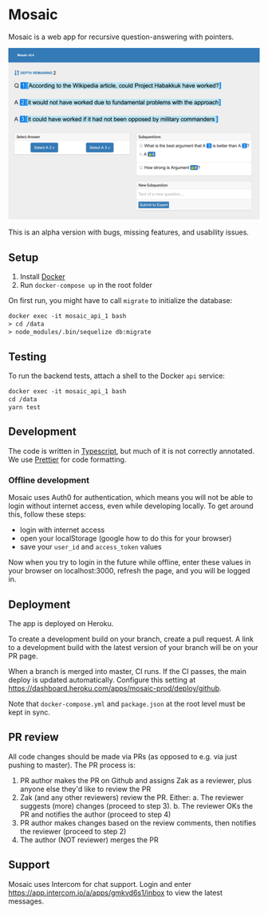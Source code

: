 # Mosaic

Mosaic is a web app for recursive question-answering with pointers.

![](screenshot.png)

This is an alpha version with bugs, missing features, and usability issues.

## Setup

1. Install [Docker](https://www.docker.com/community-edition#/download)
2. Run `docker-compose up` in the root folder

On first run, you might have to call `migrate` to initialize the database:

```
docker exec -it mosaic_api_1 bash
> cd /data
> node_modules/.bin/sequelize db:migrate
```

## Testing

To run the backend tests, attach a shell to the Docker `api` service:

```
docker exec -it mosaic_api_1 bash
cd /data
yarn test
```

## Development

The code is written in [Typescript](https://www.typescriptlang.org/), but much of it is not correctly annotated. We use [Prettier](https://github.com/prettier/prettier) for code formatting.

### Offline development

Mosaic uses Auth0 for authentication, which means you will not be able to login without internet access, even while developing locally. To get around this, follow these steps:

- login with internet access
- open your localStorage (google how to do this for your browser)
- save your `user_id` and `access_token` values

Now when you try to login in the future while offline, enter these values in your browser on localhost:3000, refresh the page, and you will be logged in.

## Deployment

The app is deployed on Heroku.

To create a development build on your branch, create a pull request. A link to a development build with the latest version of your branch will be on your PR page.

When a branch is merged into master, CI runs. If the CI passes, the main deploy is updated automatically. Configure this setting at https://dashboard.heroku.com/apps/mosaic-prod/deploy/github.

Note that `docker-compose.yml` and `package.json` at the root level must be kept in sync.

## PR review

All code changes should be made via PRs (as opposed to e.g. via just pushing to master). The PR process is:

1. PR author makes the PR on Github and assigns Zak as a reviewer, plus anyone else they'd like to review the PR
2. Zak (and any other reviewers) review the PR. Either:
   a. The reviewer suggests (more) changes (proceed to step 3).
   b. The reviewer OKs the PR and notifies the author (proceed to step 4)
3. PR author makes changes based on the review comments, then notifies the reviewer (proceed to step 2)
4. The author (NOT reviewer) merges the PR

## Support

Mosaic uses Intercom for chat support. Login and enter https://app.intercom.io/a/apps/gmkvd6s1/inbox to view the latest messages.
